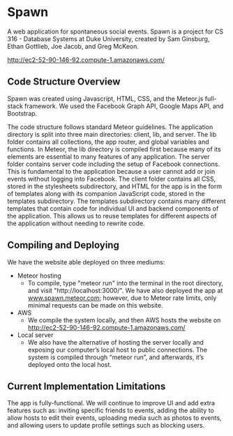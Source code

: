 # Spawn
A web application for spontaneous social events. Spawn is a project for CS 316 - Database Systems at Duke University, created by Sam Ginsburg, Ethan Gottlieb, Joe Jacob, and Greg McKeon.

http://ec2-52-90-146-92.compute-1.amazonaws.com/ 

## Code Structure Overview
Spawn was created using Javascript, HTML, CSS, and the Meteor.js full-stack framework. We used the Facebook Graph API, Google Maps API, and Bootstrap.

The code structure follows standard Meteor guidelines. The application directory is split into three main directories: client, lib, and server. 
The lib folder contains all collections, the app router, and global variables and functions. In Meteor, the lib directory is compiled first because many of its elements are essential to many features of any application.
The server folder contains server code including the setup of Facebook connections. This is fundamental to the application because a user cannot add or join events without logging into Facebook. 
The client folder contains all CSS, stored in the stylesheets subdirectory, and HTML for the app is in the form of templates along with its companion JavaScript code, stored in the templates subdirectory. The templates subdirectory contains many different templates that contain code for individual UI and backend components of the application. This allows us to reuse templates for different aspects of the application without needing to rewrite code. 
 
## Compiling and Deploying
We have the website able deployed on three mediums:

- Meteor hosting
	- To compile, type "meteor run" into the terminal in the root directory, and visit "http://localhost:3000/". We have also deployed the app at www.spawn.meteor.com; however, due to Meteor rate limits, only minimal requests can be made on this website.
- AWS
	-  We compile the system locally, and then AWS hosts the website on http://ec2-52-90-146-92.compute-1.amazonaws.com/  
- Local server
	- We also have the alternative of hosting the server locally and exposing our computer’s local host to public connections. The system is compiled through “meteor run”, and afterwards, it’s deployed onto the local host. 

## Current Implementation Limitations
The app is fully-functional. We will continue to improve UI and add extra features such as: inviting specific friends to events, adding the ability to allow hosts to edit their events, uploading media such as photos to events, and allowing users to update profile settings such as blocking users.
